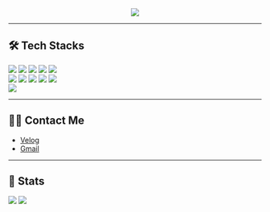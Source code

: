<div align="center">
    <img src="https://capsule-render.vercel.app/api?type=wave&color=gradient&height=120&text=✨%20Hanyul%27s%20Code%20Farm%20✨&animation=fadeIn&fontColor=ffffff&fontSize=60&fontAlign=center&textAlign=center" />
</div>

---

## 🛠️ Tech Stacks

<div style="text-align: left;">
    <img src="https://img.shields.io/badge/Tensorflow-FF6F00?style=for-the-badge&logo=Tensorflow&logoColor=white" />
    <img src="https://img.shields.io/badge/MySQL-4479A1?style=for-the-badge&logo=MySQL&logoColor=white" />
    <img src="https://img.shields.io/badge/Bootstrap-7952B3?style=for-the-badge&logo=Bootstrap&logoColor=white" />
    <img src="https://img.shields.io/badge/Django-092E20?style=for-the-badge&logo=Django&logoColor=white" />
    <img src="https://img.shields.io/badge/Git-F05032?style=for-the-badge&logo=Git&logoColor=white" />
    <br />
    <img src="https://img.shields.io/badge/Github-181717?style=for-the-badge&logo=Github&logoColor=white" />
    <img src="https://img.shields.io/badge/Python-3776AB?style=for-the-badge&logo=Python&logoColor=white" />
    <img src="https://img.shields.io/badge/PyTorch-EE4C2C?style=for-the-badge&logo=PyTorch&logoColor=white" />
    <img src="https://img.shields.io/badge/Flask-000000?style=for-the-badge&logo=Flask&logoColor=white" />
    <img src="https://img.shields.io/badge/Amazon%20S3-569A31?style=for-the-badge&logo=Amazon%20S3&logoColor=white" />
    <br />
    <img src="https://img.shields.io/badge/Linux-FCC624?style=for-the-badge&logo=Linux&logoColor=white" />
</div>

---

## 🧑‍💻 Contact Me

- [Velog](https://velog.io/@hktysh/posts)
- [Gmail](mailto:hktysh@nextrunners.co.kr)

---

## 🏅 Stats

<div>
    <img src="https://github-readme-stats.vercel.app/api/top-langs/?username=hanyul-jeong&layout=compact&hide=javascript,css,scss&langs_count=8" />
    <img src="https://github-readme-stats.vercel.app/api?username=hanyul-jeong&show_icons=true" />
</div>
